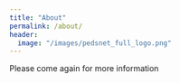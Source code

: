 ```yaml
---
title: "About"
permalink: /about/
header: 
  image: "/images/pedsnet_full_logo.png"
---
```

Please come again for more information
